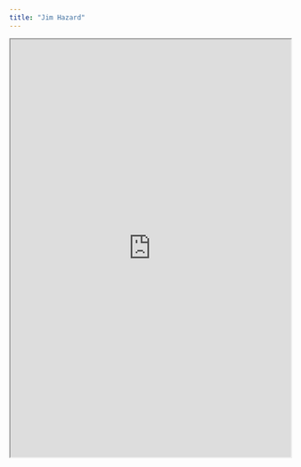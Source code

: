 ```yaml
---
title: "Jim Hazard"
---
```




<iframe height="750" width="100%" src="https://ewelton.github.io/ktest/wiki.html#Jim%20Hazard"></iframe>
